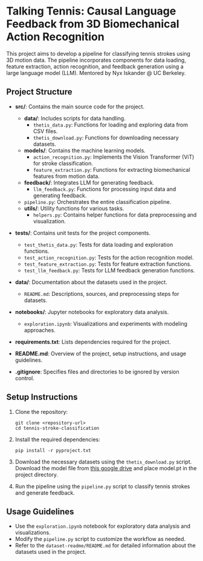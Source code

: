 # Talking Tennis: Causal Language Feedback from 3D Biomechanical Action Recognition

This project aims to develop a pipeline for classifying tennis strokes using 3D motion data. The pipeline incorporates components for data loading, feature extraction, action recognition, and feedback generation using a large language model (LLM). Mentored by Nyx Iskander @ UC Berkeley. 

## Project Structure

- **src/**: Contains the main source code for the project.
  - **data/**: Includes scripts for data handling.
    - `thetis_data.py`: Functions for loading and exploring data from CSV files.
    - `thetis_download.py`: Functions for downloading necessary datasets.
  - **models/**: Contains the machine learning models.
    - `action_recognition.py`: Implements the Vision Transformer (ViT) for stroke classification.
    - `feature_extraction.py`: Functions for extracting biomechanical features from motion data.
  - **feedback/**: Integrates LLM for generating feedback.
    - `llm_feedback.py`: Functions for processing input data and generating feedback.
  - `pipeline.py`: Orchestrates the entire classification pipeline.
  - **utils/**: Utility functions for various tasks.
    - `helpers.py`: Contains helper functions for data preprocessing and visualization.

- **tests/**: Contains unit tests for the project components.
  - `test_thetis_data.py`: Tests for data loading and exploration functions.
  - `test_action_recognition.py`: Tests for the action recognition model.
  - `test_feature_extraction.py`: Tests for feature extraction functions.
  - `test_llm_feedback.py`: Tests for LLM feedback generation functions.

- **data/**: Documentation about the datasets used in the project.
  - `README.md`: Descriptions, sources, and preprocessing steps for datasets.

- **notebooks/**: Jupyter notebooks for exploratory data analysis.
  - `exploration.ipynb`: Visualizations and experiments with modeling approaches.

- **requirements.txt**: Lists dependencies required for the project.

- **README.md**: Overview of the project, setup instructions, and usage guidelines.

- **.gitignore**: Specifies files and directories to be ignored by version control.

## Setup Instructions

1. Clone the repository:
   ```
   git clone <repository-url>
   cd tennis-stroke-classification
   ```

2. Install the required dependencies:
   ```
   pip install -r pyproject.txt
   ```
   

3. Download the necessary datasets using the `thetis_download.py` script. Download the model file from [this google drive](https://drive.google.com/drive/folders/1g345rC3bImH04ZnDhoBwHOTYlUCbCC2c?usp=sharing) and place model.pt in the project directory.

4. Run the pipeline using the `pipeline.py` script to classify tennis strokes and generate feedback.

## Usage Guidelines

- Use the `exploration.ipynb` notebook for exploratory data analysis and visualizations.
- Modify the `pipeline.py` script to customize the workflow as needed.
- Refer to the `dataset-readme/README.md` for detailed information about the datasets used in the project.
